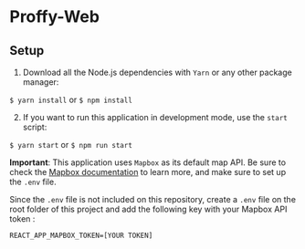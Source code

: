 # Proffy-Web

## Setup

1. Download all the Node.js dependencies with `Yarn` or any other package manager:

`$ yarn install` or `$ npm install`

2. If you want to run this application in development mode, use the `start` script:

`$ yarn start` or `$ npm run start`

**Important**: This application uses `Mapbox` as its default map API. Be sure to check the [Mapbox documentation](https://www.mapbox.com/) to learn more, and make sure to set up the `.env` file.

Since the `.env` file is not included on this repository, create a `.env` file on the root folder of this project and add the following key with your Mapbox API token :

```
REACT_APP_MAPBOX_TOKEN=[YOUR TOKEN]
```

